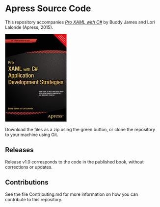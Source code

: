 # Apress Source Code

This repository accompanies [*Pro XAML with C#*](http://www.apress.com/9781430267768) by Buddy James and Lori Lalonde (Apress, 2015).

![Cover image](9781430267768.jpg)

Download the files as a zip using the green button, or clone the repository to your machine using Git.

## Releases

Release v1.0 corresponds to the code in the published book, without corrections or updates.

## Contributions

See the file Contributing.md for more information on how you can contribute to this repository.
